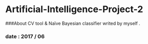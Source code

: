 # Artificial-Intelligence-Project-2  
  
###About CV tool & Naïve Bayesian classifier writed by myself .

### date : 2017 / 06 
